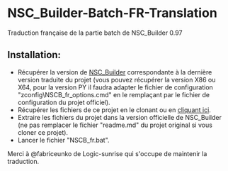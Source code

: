 # NSC_Builder-Batch-FR-Translation
Traduction française de la partie batch de NSC_Builder 0.97

## Installation:

* Récupérer la version de <a target="_blank" href="https://github.com/julesontheroad/NSC_BUILDER/releases">NSC_Builder</a> correspondante à la dernière version traduite du projet (vous pouvez récupérer la version X86 ou X64, pour la version PY il faudra adapter le fichier de configuration "zconfig\NSCB_fr_options.cmd" en le remplaçant par le fichier de configuration du projet officiel).
* Récupérer les fichiers de ce projet en le clonant ou en <a href="https://github.com/shadow2560/NSC_Builder-Batch-FR-Translation/archive/master.zip">cliquant ici</a>.
* Extraire les fichiers du projet dans la version officielle de NSC_Builder (ne pas remplacer le fichier "readme.md" du projet original si vous cloner ce projet).
* Lancer le fichier "NSCB_fr.bat".

Merci à @fabriceunko de Logic-sunrise qui s'occupe de maintenir la traduction.